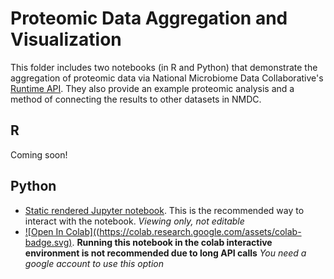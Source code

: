 # Proteomic Data Aggregation and Visualization

This folder includes two notebooks (in R and Python) that demonstrate the aggregation of proteomic data via National Microbiome Data Collaborative's [Runtime API](https://api.microbiomedata.org/docs). They also provide an example proteomic analysis and a method of connecting the results to other datasets in NMDC. 

## R
Coming soon!

## Python
- [Static rendered Jupyter notebook](https://nbviewer.org/github/microbiomedata/nmdc_notebooks/blob/main//proteomic_aggregation/python/proteomic_aggregation.ipynb). This is the recommended way to interact with the notebook. _Viewing only, not editable_
- [![Open In Colab]((https://colab.research.google.com/assets/colab-badge.svg)](https://colab.research.google.com/github/microbiomedata/nmdc_notebooks/blob/main//proteomic_aggregation/python/proteomic_aggregation.ipynb). **Running this notebook in the colab interactive environment is not recommended due to long API calls** _You need a google account to use this option_